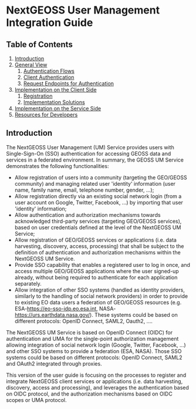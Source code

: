 # NextGEOSS User Management Integration Guide

## Table of Contents
1. [Introduction](#introduction)
2. [General View](https://github.com/hector-rodriguez/um-nextgeoss/blob/master/general_view.adoc)
    1. [Authentication Flows](https://github.com/hector-rodriguez/um-nextgeoss/blob/master/general_view.adoc#authentication-flows)
    2. [Client Authentication](https://github.com/hector-rodriguez/um-nextgeoss/blob/master/general_view.adoc#client-authentication)
    3. [Request Endpoints for Authentication](https://github.com/hector-rodriguez/um-nextgeoss/blob/master/general_view.adoc#request-endpoints-for-authentication)
3. [Implementation on the Client Side](https://github.com/hector-rodriguez/um-nextgeoss/blob/master/client_implementation.adoc)
    1. [Registration](https://github.com/hector-rodriguez/um-nextgeoss/blob/master/client_implementation.adoc#registration)
    2. [Implementation Solutions](https://github.com/hector-rodriguez/um-nextgeoss/blob/master/client_implementation.adoc#implementation-solutions-for-js-clients)
4. [Implementation on the Service Side](https://github.com/hector-rodriguez/um-nextgeoss/blob/master/service_implementation.adoc)
5. [Resources for Developers](https://github.com/hector-rodriguez/um-nextgeoss/blob/master/dev_resources.adoc)


## Introduction <a name="introduction"></a>

The NextGEOSS User Management (UM) Service provides users with Single-Sign-On (SSO) authentication for accessing GEOSS data and services in a federated environment. In summary, the GEOSS UM Service demonstrates the following functionalities:

* Allow registration of users into a community (targeting the GEO/GEOSS community) and managing related user 'identity' information (user name, family name, email, telephone number, gender, ...);
* Allow registration directly via an existing social network login (from a user account on Google, Twitter, Facebook, ...) by importing that user 'identity' information;
* Allow authentication and authorization mechanisms towards acknowledged third-party services (targeting GEO/GEOSS services), based on user credentials defined at the level of the NextGEOSS UM Service;
* Allow registration of GEO/GEOSS services or applications (i.e. data harvesting, discovery, access, processing) that shall be subject to the definition of authentication and authorization mechanisms within the NextGEOSS UM Service.
* Provide SSO capability that enables a registered user to log in once, and access multiple GEO/GEOSS applications where the user signed-up already, without being required to authenticate for each application separately.
* Allow integration of other SSO systems (handled as identity providers, similarly to the handling of social network providers) in order to provide to existing EO data users a federation of GEO/GEOSS resources (e.g. ESA-https://eo-sso-idp.eo.esa.int, NASA-https://urs.earthdata.nasa.gov/). These systems could be based on different protocols: OpenID Connect, SAML2, Oauth2, ....

The NextGEOSS UM Service is based on OpenID Connect (OIDC) for authentication and UMA for the single-point authorization management allowing integration of social network login (Google, Twitter, Facebook, ...) and other SSO systems to provide a federation (ESA, NASA). Those SSO systems could be based on different protocols: OpenID Connect, SAML2 and OAuth2 integrated through proxies.

This version of the user guide is focusing on the processes to register and integrate NextGEOSS client services or applications (i.e. data harvesting, discovery, access and processing), and leverages the authentication based on OIDC protocol, and the authorization mechanisms based on OIDC scopes or UMA protocol.
